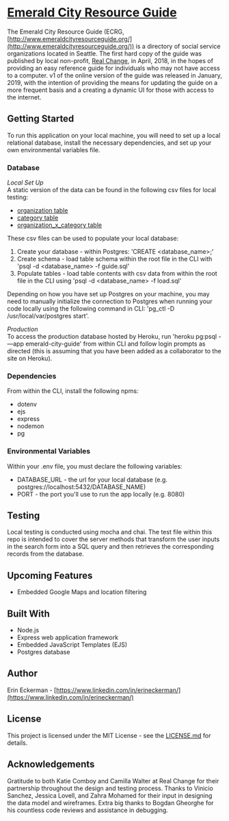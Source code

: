 # [Emerald City Resource Guide](http://www.emeraldcityresourceguide.org/)

The Emerald City Resource Guide (ECRG, [http://www.emeraldcityresourceguide.org/](http://www.emeraldcityresourceguide.org/)) is a directory of social service organizations located in Seattle.  The first hard copy of the guide was published by local non-profit, [Real Change](https://www.realchangenews.org/), in April, 2018, in the hopes of providing an easy reference guide for individuals who may not have access to a computer. v1 of the online version of the guide was released in January, 2019, with the intention of providing the means for updating the guide on a more frequent basis and a creating a dynamic UI for those with access to the internet.

## Getting Started
To run this application on your local machine, you will need to set up a local relational database, install the necessary dependencies, and set up your own environmental variables file.

### Database
*Local Set Up*  
A static version of the data can be found in the following csv files for local testing:
- [organization table](https://github.com/eckermania/emerald-city-resource-guide/blob/master/organization.csv)
- [category table](https://github.com/eckermania/emerald-city-resource-guide/blob/master/category.csv)
- [organization_x_category table](https://github.com/eckermania/emerald-city-resource-guide/blob/master/organization_x_category.csv)

These csv files can be used to populate your local database:
1. Create your database - within Postgres: 'CREATE <database_name>;'
2. Create schema - load table schema within the root file in the CLI with 'psql -d <database_name> -f guide.sql'
3. Populate tables - load table contents with csv data from within the root file in the CLI using 'psql -d <database_name> -f load.sql'

Depending on how you have set up Postgres on your machine, you may need to manually initialize the connection to Postgres when running your code locally using the following command in CLI: 'pg_ctl -D /usr/local/var/postgres start'.

*Production*  
To access the production database hosted by Heroku, run 'heroku pg:psql -—app emerald-city-guide' from within CLI and follow login prompts as directed (this is assuming that you have been added as a collaborator to the site on Heroku).

### Dependencies
From within the CLI, install the following npms:

- dotenv
- ejs
- express
- nodemon
- pg

### Environmental Variables
Within your .env file, you must declare the following variables:
- DATABASE_URL - the url for your local database (e.g. postgres://localhost:5432/DATABASE_NAME)
- PORT - the port you'll use to run the app locally (e.g. 8080)

## Testing
Local testing is conducted using mocha and chai.  The test file within this repo is intended to cover the server methods that transform the user inputs in the search form into a SQL query and then retrieves the corresponding records from the database.

## Upcoming Features
- Embedded Google Maps and location filtering

## Built With
- Node.js
- Express web application framework
- Embedded JavaScript Templates (EJS)
- Postgres database

## Author
Erin Eckerman - [https://www.linkedin.com/in/erineckerman/](https://www.linkedin.com/in/erineckerman/)

## License
This project is licensed under the MIT License - see the [LICENSE.md](https://github.com/eckermania/emerald-city-resource-guide/blob/master/LICENSE) for details.

## Acknowledgements

Gratitude to both Katie Comboy and Camilla Walter at Real Change for their partnership throughout the design and testing process.  Thanks to Vinicio Sanchez, Jessica Lovell, and Zahra Mohamed for their input in designing the data model and wireframes.  Extra big thanks to Bogdan Gheorghe for his countless code reviews and assistance in debugging.
